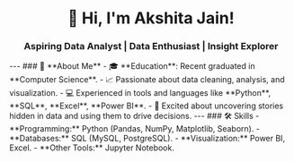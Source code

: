 <h1 align="center">👋 Hi, I'm Akshita Jain!</h1>
<h3 align="center">Aspiring Data Analyst | Data Enthusiast | Insight Explorer</h3>
---
### 🌟 **About Me**
- 🎓 **Education**: Recent graduated in **Computer Science**.  
- 📈 Passionate about data cleaning, analysis, and visualization.  
- 💻 Experienced in tools and languages like **Python**, **SQL**, **Excel**, **Power BI**.  
- 🌟 Excited about uncovering stories hidden in data and using them to drive decisions.
---
### 🛠️ Skills  
- **Programming:** Python (Pandas, NumPy, Matplotlib, Seaborn).  
- **Databases:** SQL (MySQL, PostgreSQL).  
- **Visualization:** Power BI, Excel.  
- **Other Tools:** Jupyter Notebook. 
